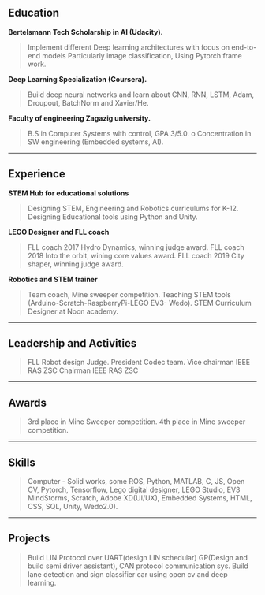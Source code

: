 
## Education
__Bertelsmann Tech Scholarship in AI (Udacity).__                                                                  
>Implement different Deep learning architectures with focus on end-to-end models Particularly image classification, Using Pytorch frame work.

__Deep Learning Specialization (Coursera).__
>Build deep neural networks and learn about CNN, RNN, LSTM, Adam, Droupout, BatchNorm and Xavier/He.

__Faculty of engineering Zagazig university.__
>B.S in Computer Systems with control, GPA 3/5.0.
o Concentration in SW engineering (Embedded systems, AI).

***

## Experience
__STEM Hub for educational solutions__
>Designing STEM, Engineering and Robotics curriculums for K-12.
>Designing Educational tools using Python and Unity.

__LEGO Designer and FLL coach__
>FLL coach 2017 Hydro Dynamics, winning judge award. FLL coach 2018 Into the orbit, wining core values award. FLL coach 2019 City shaper, winning judge award.

__Robotics and STEM trainer__
>Team coach, Mine sweeper competition.
>Teaching STEM tools (Arduino-Scratch-RaspberryPi-LEGO EV3- Wedo). STEM Curriculum Designer at Noon academy.

***

## Leadership and Activities
>FLL Robot design Judge.
>President Codec team. 
>Vice chairman IEEE RAS ZSC Chairman IEEE RAS ZSC

****

## Awards
>3rd place in Mine Sweeper competition.
>4th place in Mine sweeper competition.

****

## Skills
>Computer - Solid works, some ROS, Python, MATLAB, C, JS, Open CV, Pytorch, Tensorflow, Lego digital designer, LEGO Studio, EV3 MindStorms, Scratch, Adobe XD(UI/UX), Embedded Systems, HTML, CSS, SQL, Unity, Wedo2.0).

___

## Projects
>Build LIN Protocol over UART(design LIN schedular)
>GP(Design and build semi driver assistant), CAN protocol communication sys. 
>Build lane detection and sign classifier car using open cv and deep learning.
